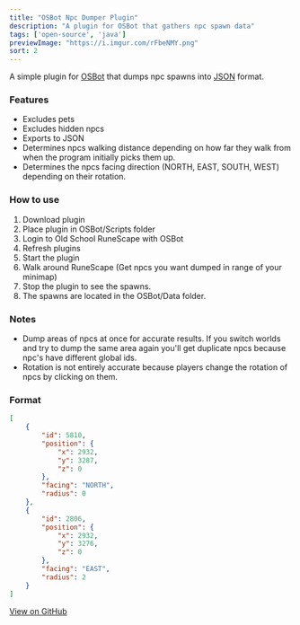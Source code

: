 ```yaml
---
title: "OSBot Npc Dumper Plugin"
description: "A plugin for OSBot that gathers npc spawn data"
tags: ['open-source', 'java']
previewImage: "https://i.imgur.com/rFbeNMY.png"
sort: 2
---
```


A simple plugin for [OSBot](https://osbot.org/) that dumps npc spawns into [JSON](https://www.json.org/JSON) format.

### Features
* Excludes pets
* Excludes hidden npcs
* Exports to JSON
* Determines npcs walking distance depending on how far they walk from when the program initially picks them up.
* Determines the npcs facing direction (NORTH, EAST, SOUTH, WEST) depending on their rotation.

### How to use
1. Download plugin
2. Place plugin in OSBot/Scripts folder
3. Login to Old School RuneScape with OSBot
4. Refresh plugins
5. Start the plugin
6. Walk around RuneScape (Get npcs you want dumped in range of your minimap)
7. Stop the plugin to see the spawns.
8. The spawns are located in the OSBot/Data folder.

### Notes
* Dump areas of npcs at once for accurate results. If you switch worlds and try to dump the same area again you'll get duplicate npcs because npc's have different global ids.
* Rotation is not entirely accurate because players change the rotation of npcs by clicking on them.

### Format
```json
[
	{
		"id": 5810,
		"position": {
			"x": 2932,
			"y": 3287,
			"z": 0
		},
		"facing": "NORTH",
		"radius": 0
	},
	{
		"id": 2806,
		"position": {
			"x": 2932,
			"y": 3276,
			"z": 0
		},
		"facing": "EAST",
		"radius": 2
	}
]
```

[View on GitHub](https://github.com/scape-tools/osbot-npc-dumper-plugin)
